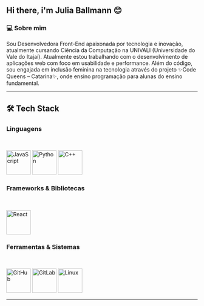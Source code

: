 ## Hi there, i'm Julia Ballmann 😊

### 💻 Sobre mim
Sou Desenvolvedora Front-End apaixonada por tecnologia e inovação, atualmente cursando Ciência da Computação na UNIVALI (Universidade do Vale do Itajaí). Atualmente estou trabalhando com o desenvolvimento de aplicações web com foco em usabilidade e performance. Além do código, sou engajada em inclusão feminina na tecnologia através do projeto ✨Code Queens – Catarina✨, onde ensino programação para alunas do ensino fundamental.

---

## 🛠 Tech Stack

### **Linguagens**
<br>
<p align="left">
  <img width="64" alt="JavaScript" src="PASTE_URL_JAVASCRIPT" />
  <img width="64" alt="Python" src="PASTE_URL_PYTHON" />
  <img width="64" alt="C++" src="PASTE_URL_CPP" />
</p>

### **Frameworks & Bibliotecas**
<br>
<p align="left">
  <img width="64" alt="React" src="PASTE_URL_REACT" />
  <!-- adicione outros se quiser -->
</p>

### **Ferramentas & Sistemas**
<br>
<p align="left">
  <img width="64" alt="GitHub" src="PASTE_URL_GITHUB" />
  <img width="64" alt="GitLab" src="PASTE_URL_GITLAB" />
  <img width="64" alt="Linux" src="PASTE_URL_LINUX" />
</p>

---

<!-- Dicas:
- Para diminuir/aumentar os ícones, ajuste o `width` (por exemplo 48, 56, 72, 80).
- Se quiser centralizar, troque align="left" por align="center".
- Se seus ícones estiverem gigantes, verifique se o Markdown não está omitindo o <br>. Deixe uma linha em branco acima do <p>.
-->
